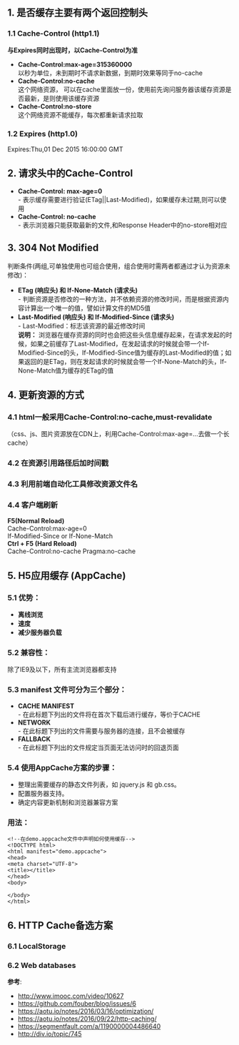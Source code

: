 ## 1. 是否缓存主要有两个返回控制头
### 1.1 Cache-Control (http1.1)
**与Expires同时出现时，以Cache-Control为准**
- **Cache-Control:max-age=315360000**  
以秒为单位，未到期时不请求新数据，到期时效果等同于no-cache  
- **Cache-Control:no-cache**  
这个网络资源， 可以在cache里面放一份，使用前先询问服务器该缓存资源是否最新，是则使用该缓存资源  
- **Cache-Control:no-store**  
这个网络资源不能缓存，每次都重新请求拉取  
### 1.2 Expires (http1.0)
Expires:Thu,01 Dec 2015 16:00:00 GMT

## 2. 请求头中的Cache-Control
- **Cache-Control: max-age=0**  
\- 表示缓存需要进行验证(ETag||Last-Modified)，如果缓存未过期,则可以使用
- **Cache-Control: no-cache**  
\- 表示浏览器只能获取最新的文件,和Response Header中的no-store相对应

## 3. 304 Not Modified
判断条件(两组,可单独使用也可组合使用，组合使用时需两者都通过才认为资源未修改)：
- **ETag (响应头) 和 If-None-Match (请求头)**  
\- 判断资源是否修改的一种方法，并不依赖资源的修改时间，而是根据资源内容计算出一个唯一的值，譬如计算文件的MD5值
- **Last-Modified (响应头)  和 If-Modified-Since (请求头)**  
\- Last-Modified：标志该资源的最近修改时间  
**说明：** 浏览器在缓存资源的同时也会把这些头信息缓存起来，在请求发起的时候，如果之前缓存了Last-Modified，在发起请求的时候就会带一个If-Modified-Since的头，If-Modified-Since值为缓存的Last-Modified的值；如果返回的是ETag，则在发起请求的时候就会带一个If-None-Match的头，If-None-Match值为缓存的ETag的值

## 4. 更新资源的方式
### 4.1 html一般采用Cache-Control:no-cache,must-revalidate
（css、js、图片资源放在CDN上，利用Cache-Control:max-age=...去做一个长cache）
### 4.2 在资源引用路径后加时间戳
### 4.3 利用前端自动化工具修改资源文件名
### 4.4 客户端刷新
**F5(Normal Reload)**   
Cache-Control:max-age=0    
If-Modified-Since or If-None-Match   
**Ctrl + F5 (Hard Reload)**  
Cache-Control:no-cache
Pragma:no-cache

## 5. H5应用缓存 (AppCache)
### 5.1 优势：
- **离线浏览**
- **速度**
- **减少服务器负载**

### 5.2 兼容性：
除了IE9及以下，所有主流浏览器都支持

### 5.3 manifest 文件可分为三个部分：
- **CACHE MANIFEST**  
 \- 在此标题下列出的文件将在首次下载后进行缓存，等价于CACHE
- **NETWORK**  
 \- 在此标题下列出的文件需要与服务器的连接，且不会被缓存
- **FALLBACK**  
 \- 在此标题下列出的文件规定当页面无法访问时的回退页面

### 5.4 使用AppCache方案的步骤：
- 整理出需要缓存的静态文件列表，如 jquery.js 和 gb.css。
- 配置服务器支持。
- 确定内容更新机制和浏览器兼容方案
### 用法：
```
<!--在demo.appcache文件中声明如何使用缓存-->
<!DOCTYPE html>
<html manifest="demo.appcache">
<head>
<meta charset="UTF-8">
<title></title>
</head>
<body>

</body>
</html>
```
## 6. HTTP Cache备选方案
### 6.1 LocalStorage
### 6.2 Web databases

**参考**:  
- http://www.imooc.com/video/10627    
- https://github.com/fouber/blog/issues/6  
- https://aotu.io/notes/2016/03/16/optimization/  
- https://aotu.io/notes/2016/09/22/http-caching/  
- https://segmentfault.com/a/1190000004486640  
- http://div.io/topic/745
